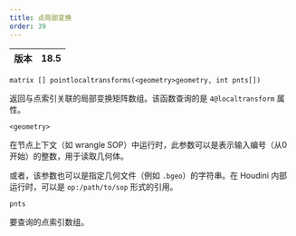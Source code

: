 ```yaml
---
title: 点局部变换
order: 39
---
```

| 版本 | 18.5 |
| --- | --- |

`matrix [] pointlocaltransforms(<geometry>geometry, int pnts[])`

返回与点索引关联的局部变换矩阵数组。该函数查询的是 `4@localtransform` 属性。

`<geometry>`

在节点上下文（如 wrangle SOP）中运行时，此参数可以是表示输入编号（从0开始）的整数，用于读取几何体。

或者，该参数也可以是指定几何文件（例如 `.bgeo`）的字符串。在 Houdini 内部运行时，可以是 `op:/path/to/sop` 形式的引用。

`pnts`

要查询的点索引数组。